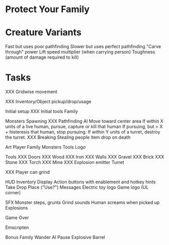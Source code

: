 Protect Your Family
===================

# Creature Variants

Fast but uses poor pathfinding
Slower but uses perfect pathfinding
"Carve through" power
Lift speed multiplier (when carrying person)
Toughness (amount of damage required to kill)

# Tasks

XXX Gridwise movement

XXX Inventory/Object pickup/drop/usage

Initial setup
XXX Initial tools
    Family

Monsters
    Spawning
XXX Pathfinding
    AI
        Move toward center area
        If within X units of a live human, pursue, capture or kill that human
        If pursuing, but > X + histeresis that human, stop pursuing.
        If within Y units of a turret, destroy the turret.
XXX Breaking
    Stealing people
    Item drop on death

Art
    Player
    Family
    Monsters
    Tools
    Logo

Tools
XXX Doors
XXX     Wood
XXX     Iron
XXX Walls
XXX     Gravel
XXX     Brick
XXX     Stone
XXX Torch
XXX Mine
XXX     Explosion emitter
    Turret

XXX Player can grind

HUD
    Inventory Display
    Action buttons with enablement and hotkey hints
        Take
        Drop
        Place ("Use?")
    Messages
    Electric toy logo
    Game logo (UL corner)

SFX
    Monster steps, grunts
    Grind sounds
    Human screams when picked up
    Explosions

Game Over

Emscripten

Bonus
    Family Wander AI
    Pause
    Explosive Barrel
